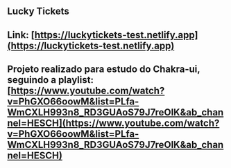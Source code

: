 ## Lucky Tickets

## Link: [https://luckytickets-test.netlify.app](https://luckytickets-test.netlify.app)

## Projeto realizado para estudo do Chakra-ui, seguindo a playlist: [https://www.youtube.com/watch?v=PhGXO66oowM&list=PLfa-WmCXLH993n8_RD3GUAoS79J7reOlK&ab_channel=HESCH](https://www.youtube.com/watch?v=PhGXO66oowM&list=PLfa-WmCXLH993n8_RD3GUAoS79J7reOlK&ab_channel=HESCH)